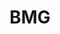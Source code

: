 ---
title: BMG
categories:
- daytime-radio
- streaming-promotion
tags:
- label
position: 57
image: "/uploads/bmg-music.jpg"
is-streaming-promotion-featured: true
---